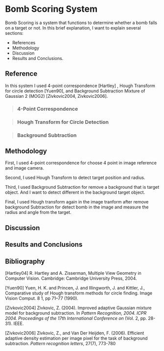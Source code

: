 # Bomb Scoring System
Bomb Scoring is a system that functions to determine whether a bomb falls on a target or not. In this brief explanation, I want to explain several sections:

- References
- Methodology
- Discussion
- Results and Conclusions.

<h2>Reference</h2>
In this system I used 4-point correspondence [Hartley] , Hough Transform for circle detection [Yuen90], and Background Subtraction Mixture of Gaussian 2 (MOG2) [Zivkovic2004, Zivkovic2006].

><h3>4-Point Correspondence</h3>

><h3>Hough Transform for Circle Detection</h3>

><h3>Background Subtraction</h3>

<h2>Methodology</h2>

First, I used 4-point correspondence for choose 4 point in image reference and image camera.

Second, I used Hough Transform to detect target position and radius.

Third, I used Background Subtraction for remove a background that is target object. And I want to detect different in the background target object.

Final, I used Hough transform again in the image tranform after remove background Subtraction for detect bomb in the image and measure the radius and angle from the target.
<h2>Discussion</h2>

<h2>Results and Conclusions</h2>

<h2>Bibliography</h2>
[Hartley04] R. Hartley and A. Zisserman, Multiple View Geometry in Computer Vision. Cambridge: Cambridge University Press, 2004.

[Yuen90] Yuen, H. K. and Princen, J. and Illingworth, J. and Kittler, J., Comparative study of Hough transform methods for circle finding. Image Vision Comput. 8 1, pp 71–77 (1990).

[Zivkovic2004] Zivkovic, Z. (2004). Improved adaptive Gaussian mixture model for background subtraction. In *Pattern Recognition, 2004. ICPR 2004. Proceedings of the 17th International Conference on* (Vol. 2, pp. 28-31). IEEE.

[Zivkovic2006] Zivkovic, Z., and Van Der Heijden, F. (2006). Efficient adaptive density estimation per image pixel for the task of background subtraction. *Pattern recognition letters*, 27(7), 773-780









